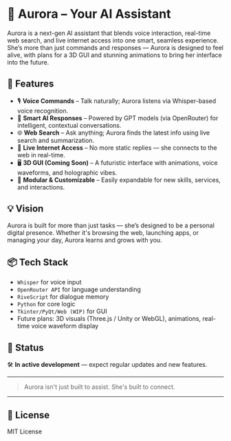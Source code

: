 # 🌌 Aurora – Your AI Assistant

Aurora is a next-gen AI assistant that blends voice interaction, real-time web search, and live internet access into one smart, seamless experience. She’s more than just commands and responses — Aurora is designed to feel alive, with plans for a 3D GUI and stunning animations to bring her interface into the future.

## 🚀 Features

- 🎙️ **Voice Commands** – Talk naturally; Aurora listens via Whisper-based voice recognition.
- 🧠 **Smart AI Responses** – Powered by GPT models (via OpenRouter) for intelligent, contextual conversations.
- 🌐 **Web Search** – Ask anything; Aurora finds the latest info using live search and summarization.
- 📡 **Live Internet Access** – No more static replies — she connects to the web in real-time.
- 🖥️ **3D GUI (Coming Soon)** – A futuristic interface with animations, voice waveforms, and holographic vibes.
- 🧩 **Modular & Customizable** – Easily expandable for new skills, services, and interactions.

## 💡 Vision

Aurora is built for more than just tasks — she’s designed to be a personal digital presence. Whether it's browsing the web, launching apps, or managing your day, Aurora learns and grows with you.

## 📦 Tech Stack

- `Whisper` for voice input
- `OpenRouter API` for language understanding
- `RiveScript` for dialogue memory
- `Python` for core logic
- `Tkinter/PyQt/Web (WIP)` for GUI
- Future plans: 3D visuals (Three.js / Unity or WebGL), animations, real-time voice waveform display

## 📍 Status

🛠️ **In active development** — expect regular updates and new features.

---

> Aurora isn't just built to assist. She's built to connect.

---

## 📄 License

MIT License
